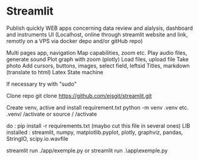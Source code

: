 # Streamlit

Publish quickly WEB apps concerning data review and alalysis, dashboard and instruments UI
(Localhost, online through streamlit website and link, remotly on a VPS via docker depo and/or gitHub repo)

Multi pages app, navigation
Map capabilities, zoom etc.
Play audio files, generate sound
Plot graph with zoom (plotly)
Load files, upload file
Take photo
Add cursors, buttons, images, select field, leftsid
Titles, markdown (translate to html)
Latex
State machine

If necessary try with "sudo"

Clone repo
git clone https://github.com/ejsgit/streamlit.git

Create venv, active and install requirement.txt
python -m venv .venv etc.
.venv/ /activate or source / /activate

do : pip install -r requirements.txt (maybo cut this file in several ones)
LIB installed : streamlit, numpy, matplotlib.pyplot, plotly, graphviz, pandas, StringIO, 
scipy.io.wavfile

streamlit run ./app/exemple.py
or 
streamlit run .\app\exemple.py